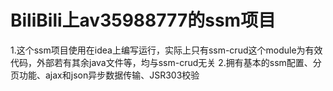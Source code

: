 # BiliBili上av35988777的ssm项目
1.这个ssm项目使用在idea上编写运行，实际上只有ssm-crud这个module为有效代码，外部若有其余java文件等，均与ssm-crud无关
2.拥有基本的ssm配置、分页功能、ajax和json异步数据传输、JSR303校验
